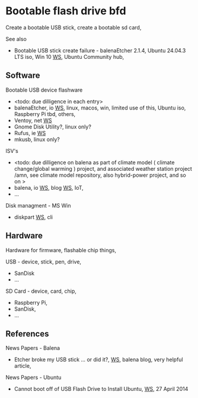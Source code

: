 # Bootable flash drive bfd

Create a bootable USB stick, create a bootable sd card, 

See also
* Bootable USB stick create failure - balenaEtcher 2.1.4, Ubuntu 24.04.3 LTS iso, Win 10 [WS](https://discourse.ubuntu.com/t/bootable-usb-stick-create-failure-balenaetcher-2-1-4-ubuntu-24-04-3-lts-iso-win-10/69728/1), Ubuntu Community hub,

## Software

Bootable USB device flashware
* <todo: due dilligence in each entry>
* balenaEtcher, io [WS](https://etcher.balena.io/), linux, macos, win, limited use of this, Ubuntu iso, Raspberry Pi tbd, others, 
* Ventoy, net [WS](https://www.ventoy.net/en/index.html)
* Gnome Disk Utility?, linux only?
* Rufus, ie [WS](https://rufus.ie/en/)
* mkusb, linux only?

ISV's  
* <todo: due dilligence on balena as part of climate model ( climate change/global warming ) project, and associated weather station project /amn, see climate model repository, also hybrid-power project, and so on >
* balena, io [WS](https://www.balena.io/), blog [WS](https://blog.balena.io/), IoT, 
* ...

Disk managment - MS Win
* diskpart [WS](https://learn.microsoft.com/en-us/windows-server/administration/windows-commands/diskpart), cli

## Hardware

Hardware for firmware, flashable chip things, 

USB - device, stick, pen, drive, 
* SanDisk
* ...

SD Card - device, card, chip, 
* Raspberry Pi, 
* SanDisk, 
* ...

## References

News Papers - Balena
* Etcher broke my USB stick … or did it?, [WS](https://blog.balena.io/did-etcher-break-my-usb-sd-card/), balena blog, very helpful article, 

News Papers - Ubuntu
* Cannot boot off of USB Flash Drive to Install Ubuntu, [WS](https://askubuntu.com/questions/456352/cannot-boot-off-of-usb-flash-drive-to-install-ubuntu), 27 April 2014
